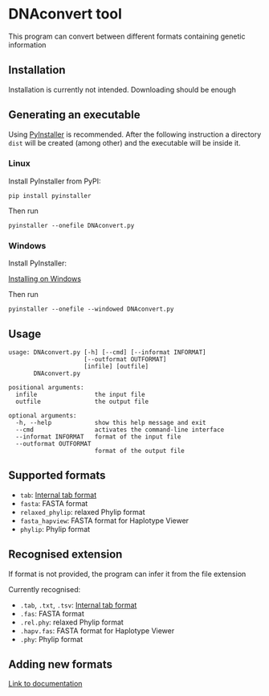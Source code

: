 # DNAconvert tool
This program can convert between different formats containing genetic information

## Installation
Installation is currently not intended. Downloading should be enough

## Generating an executable
Using [PyInstaller](http://www.pyinstaller.org) is recommended. After the following instruction a directory `dist` will be created (among other) and the executable will be inside it.

### Linux
Install PyInstaller from PyPI:

    pip install pyinstaller

Then run

    pyinstaller --onefile DNAconvert.py

### Windows
Install PyInstaller:

[Installing on Windows](https://pyinstaller.readthedocs.io/en/stable/installation.html#installing-in-windows)

Then run

    pyinstaller --onefile --windowed DNAconvert.py

## Usage
    usage: DNAconvert.py [-h] [--cmd] [--informat INFORMAT]
                         [--outformat OUTFORMAT]
                         [infile] [outfile]
           DNAconvert.py
    
    positional arguments:
      infile                the input file
      outfile               the output file
    
    optional arguments:
      -h, --help            show this help message and exit
      --cmd                 activates the command-line interface
      --informat INFORMAT   format of the input file
      --outformat OUTFORMAT
                            format of the output file

## Supported formats
* `tab`: [Internal tab format][1]
* `fasta`: FASTA format
* `relaxed_phylip`: relaxed Phylip format
* `fasta_hapview`: FASTA format for Haplotype Viewer
* `phylip`: Phylip format

## Recognised extension
If format is not provided, the program can infer it from the file extension

Currently recognised:
* `.tab`, `.txt`, `.tsv`: [Internal tab format][1]
* `.fas`: FASTA format
* `.rel.phy`: relaxed Phylip format
* `.hapv.fas`: FASTA format for Haplotype Viewer
* `.phy`: Phylip format

## Adding new formats
[Link to documentation](doc/ADDING_FORMATS.md)

[1]: doc/TAB_FORMAT.md
